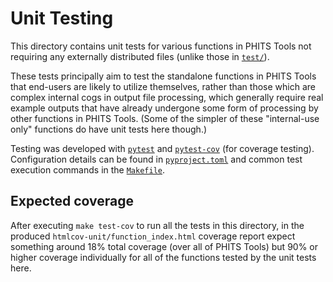 # Unit Testing

This directory contains unit tests for various functions in PHITS Tools not requiring any externally distributed files (unlike those in [`test/`](test/)).

These tests principally aim to test the standalone functions in PHITS Tools that end-users are likely to utilize themselves, rather than those which are complex internal cogs in output file processing, which generally require real example outputs that have already undergone some form of processing by other functions in PHITS Tools.  (Some of the simpler of these "internal-use only" functions do have unit tests here though.)

Testing was developed with [`pytest`](https://pypi.org/project/pytest/) and [`pytest-cov`](https://pypi.org/project/pytest-cov/) (for coverage testing).  Configuration details can be found in [`pyproject.toml`](pyproject.toml) and common test execution commands in the [`Makefile`](Makefile).

## Expected coverage

After executing `make test-cov` to run all the tests in this directory, in the produced `htmlcov-unit/function_index.html` coverage report expect something around 18% total coverage (over all of PHITS Tools) but 90% or higher coverage individually for all of the functions tested by the unit tests here.
